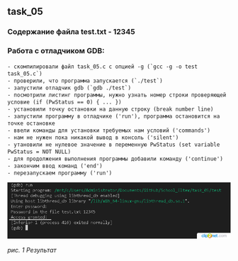 ## task_05

### Содержание файла test.txt - 12345
### Работа с отладчиком GDB:
    - скомпилировали файл task_05.c с опцией -g (`gcc -g -o test task_05.c`)
    - проверили, что программа запускается (`./test`)
    - запустили отладчик gdb (`gdb ./test`)
    - посмотрили листинг программы, нужно узнать номер строки проверяющей условие (if (PwStatus == 0) { ... })
    - установили точку остановки на данную строку (break number line)
    - запустили программу в отладчике ('run'), программа остановится на точке остановке
    - ввели команды для установки требуемых нам условий ('commands')
    - нам не нужен пока никакой вывод в консоль ('silent')
    - утановили не нулевое значение в переменную PwStatus (set variable PwStatus = NOT NULL)
    - для продолжения выполнения программы добавили команду ('continue')
    - закончим ввод команд ('end')
    - перезапускаем программу ('run')

![test](./test.png)

*рис. 1 Результат*
